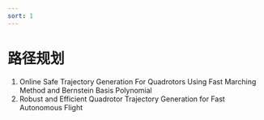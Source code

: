 ```yaml
---
sort: 1
---
```


# 路径规划

1. Online Safe Trajectory Generation For Quadrotors Using Fast Marching Method and Bernstein Basis Polynomial
2. Robust and Efficient Quadrotor Trajectory Generation for Fast Autonomous Flight